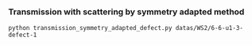 ### Transmission with scattering by symmetry adapted method

`python transmission_symmetry_adapted_defect.py datas/WS2/6-6-u1-3-defect-1`




